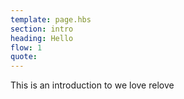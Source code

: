```yaml
---
template: page.hbs
section: intro
heading: Hello
flow: 1
quote:
---
```


This is an introduction to we love relove
